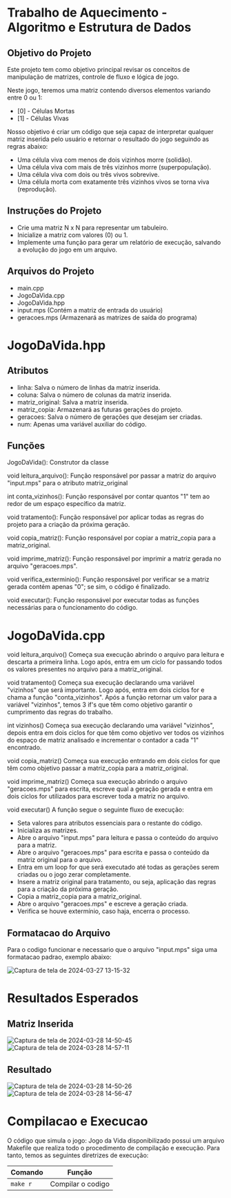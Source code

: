 # Trabalho de Aquecimento - Algoritmo e Estrutura de Dados

## Objetivo do Projeto

Este projeto tem como objetivo principal revisar os conceitos de manipulação de matrizes, controle de fluxo e lógica de jogo.

Neste jogo, teremos uma matriz contendo diversos elementos variando entre 0 ou 1:

* [0] - Células Mortas
* [1] - Células Vivas

Nosso objetivo é criar um código que seja capaz de interpretar qualquer matriz inserida pelo usuário e retornar o resultado do jogo seguindo as regras abaixo:

* Uma célula viva com menos de dois vizinhos morre (solidão).
* Uma célula viva com mais de três vizinhos morre (superpopulação).
* Uma célula viva com dois ou três vivos sobrevive.
* Uma célula morta com exatamente três vizinhos vivos se torna viva (reprodução).

## Instruções do Projeto

* Crie uma matriz N x N para representar um tabuleiro.
* Inicialize a matriz com valores (0) ou 1.
* Implemente uma função para gerar um relatório de execução, salvando a evolução do jogo em um arquivo.
  
## Arquivos do Projeto

* main.cpp
* JogoDaVida.cpp
* JogoDaVida.hpp
* input.mps (Contém a matriz de entrada do usuário)
* geracoes.mps (Armazenará as matrizes de saída do programa)

# JogoDaVida.hpp

## Atributos

* linha: Salva o número de linhas da matriz inserida.
* coluna: Salva o número de colunas da matriz inserida.
* matriz_original: Salva a matriz inserida.
* matriz_copia: Armazenará as futuras gerações do projeto.
* geracoes: Salva o número de gerações que desejam ser criadas.
* num: Apenas uma variável auxiliar do código.

## Funções

JogoDaVida(): Construtor da classe

void leitura_arquivo(): Função responsável por passar a matriz do arquivo "input.mps" para o atributo matriz_original

int conta_vizinhos(): Função responsável por contar quantos "1" tem ao redor de um espaço específico da matriz.

void tratamento(): Função responsável por aplicar todas as regras do projeto para a criação da próxima geração.

void copia_matriz(): Função responsável por copiar a matriz_copia para a matriz_original.

void imprime_matriz(): Função responsável por imprimir a matriz gerada no arquivo "geracoes.mps".

void verifica_exterminio(): Função responsável por verificar se a matriz gerada contém apenas "0"; se sim, o código é finalizado.

void executar(): Função responsável por executar todas as funções necessárias para o funcionamento do código.

# JogoDaVida.cpp

void leitura_arquivo()
Começa sua execução abrindo o arquivo para leitura e descarta a primeira linha. Logo após, entra em um ciclo for passando todos os valores presentes no arquivo para a matriz_original.

void tratamento()
Começa sua execução declarando uma variável "vizinhos" que será importante. Logo após, entra em dois ciclos for e chama a função "conta_vizinhos". Após a função retornar um valor para a variável "vizinhos", temos 3 if's que têm como objetivo garantir o cumprimento das regras do trabalho.

int vizinhos()
Começa sua execução declarando uma variável "vizinhos", depois entra em dois ciclos for que têm como objetivo ver todos os vizinhos do espaço de matriz analisado e incrementar o contador a cada "1" encontrado.

void copia_matriz()
Começa sua execução entrando em dois ciclos for que têm como objetivo passar a matriz_copia para a matriz_original.

void imprime_matriz()
Começa sua execução abrindo o arquivo "geracoes.mps" para escrita, escreve qual a geração gerada e entra em dois ciclos for utilizados para escrever toda a matriz no arquivo.

void executar()
A função segue o seguinte fluxo de execução:

* Seta valores para atributos essenciais para o restante do código.
* Inicializa as matrizes.
* Abre o arquivo "input.mps" para leitura e passa o conteúdo do arquivo para a matriz.
* Abre o arquivo "geracoes.mps" para escrita e passa o conteúdo da matriz original para o arquivo.
* Entra em um loop for que será executado até todas as gerações serem criadas ou o jogo zerar completamente.
* Insere a matriz original para tratamento, ou seja, aplicação das regras para a criação da próxima geração.
* Copia a matriz_copia para a matriz_original.
* Abre o arquivo "geracoes.mps" e escreve a geração criada.
* Verifica se houve extermínio, caso haja, encerra o processo.
  
##                             Formatacao do Arquivo

Para o codigo funcionar e necessario que o arquivo "input.mps" siga uma formatacao padrao, exemplo abaixo:

![Captura de tela de 2024-03-27 13-15-32](https://github.com/LucasPorteladev/Trabalho-Aquecimento/assets/112915278/f078137b-cb98-4c32-a45c-31ff093c15c6)

#                           Resultados Esperados

## Matriz Inserida

![Captura de tela de 2024-03-28 14-50-45](https://github.com/LucasPorteladev/Trabalho-Aquecimento/assets/112915278/c4c02bf2-6e8d-4809-a1ee-9e5c0f5a823b) ![Captura de tela de 2024-03-28 14-57-11](https://github.com/LucasPorteladev/Trabalho-Aquecimento/assets/112915278/fb38b67e-d3a5-4c18-aed3-0ecc88f33bd4)


## Resultado

![Captura de tela de 2024-03-28 14-50-26](https://github.com/LucasPorteladev/Trabalho-Aquecimento/assets/112915278/19f2f32d-22c5-42d7-a191-82254e21209d) ![Captura de tela de 2024-03-28 14-56-47](https://github.com/LucasPorteladev/Trabalho-Aquecimento/assets/112915278/8322bb52-8d8e-4f5d-9ae9-0ff59b57d342)


#                            Compilacao e Execucao

O código que simula o jogo: Jogo da Vida disponibilizado possui um arquivo Makefile que realiza todo o procedimento de compilação e execução. Para tanto, temos as seguintes diretrizes de execução:

| Comando                |  Função                      |                     
| -----------------------| ---------------------------- |
|  `make r`              | Compilar o codigo            |
